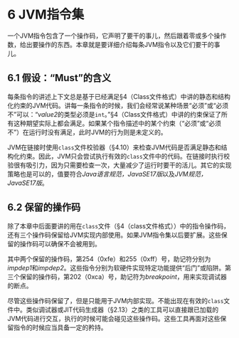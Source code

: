 # 6 JVM指令集

一个JVM指令包含了一个操作码，它声明了要干的事儿，然后跟着零或多个操作数，给出要操作的东西。本章就是要详细介绍每条JVM指令以及它们要干的事儿。

## 6.1 假设：“Must”的含义

每条指令的讲述上下文总是基于已经满足§4（Class文件格式）中讲的静态和结构化约束的JVM代码。讲每一条指令的时候，我们会经常说某种场景“必须”或“必须不”可以：“*value2*的类型必须是`int`。”§4（Class文件格式）中讲的约束保证了所有这种期望实际上都会满足。如果某个指令描述中的某个约束（“必须”或“必须不”）在运行时没有满足，此时JVM的行为则是未定义的。

JVM在链接时使用`class`文件校验器（§4.10）来检查JVM代码是否满足静态和结构化约束。因此，JVM只会尝试执行有效的`class`文件中的代码。在链接时执行校验很有吸引力，因为只需要检查一次，大量减少了运行时要干的活儿。其它的实现策略也是可以的，值要符合*Java语言规范，JavaSE17版*以及*JVM规范，JavaSE17版*。

## 6.2 保留的操作码

除了本章中后面要讲的用在`class`文件（§4（class文件格式））中的指令操作码，还有三个操作码保留给JVM实现内部使用。如果JVM指令集以后要扩展。这些保留的操作码可以确保不会被用到。

其中两个保留的操作码，第254（0xfe）和255（0xff）号，助记符分别为*impdep1*和*impdep2*。这些指令分别为软硬件实现特定功能提供“后门”或陷阱。第三个保留的操作码，第202（0xca）号，助记符为*breakpoint*，用来实现调试器的断点。

尽管这些操作码保留了，但是只能用于JVM内部实现。不能出现在有效的`class`文件中。类似调试器或JIT代码生成器（§2.13）之类的工具可以直接跟已加载的JVM代码进行交互，执行的时候可能会碰见这些操作码。这些工具再面对这些保留指令的时候应当具备一定的矜持。
